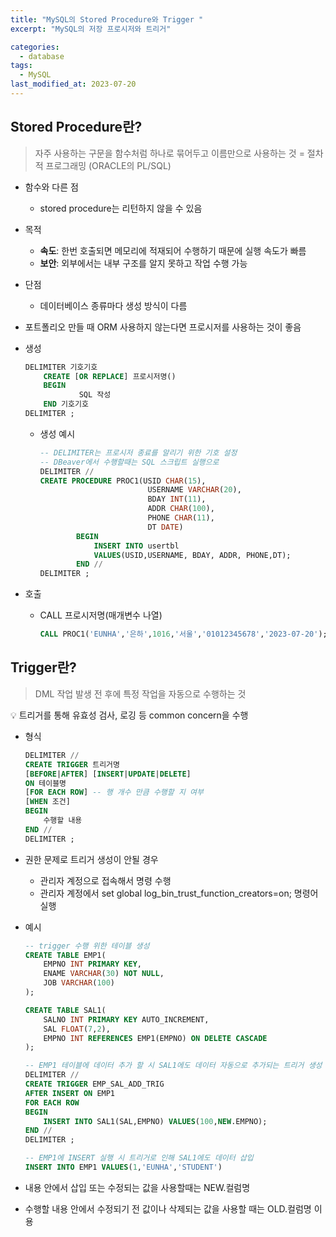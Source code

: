 ```yaml
---
title: "MySQL의 Stored Procedure와 Trigger "
excerpt: "MySQL의 저장 프로시저와 트리거"

categories:
  - database
tags:
  - MySQL
last_modified_at: 2023-07-20
---
```


## Stored Procedure란?

> 자주 사용하는 구문을 함수처럼 하나로 묶어두고 이름만으로 사용하는 것 = 절차적 프로그래밍 (ORACLE의 PL/SQL)
> 

- 함수와 다른 점
    - stored procedure는 리턴하지 않을 수 있음
- 목적
    - **속도**: 한번 호출되면 메모리에 적재되어 수행하기 때문에 실행 속도가 빠름
    - **보안**: 외부에서는 내부 구조를 알지 못하고 작업 수행 가능
- 단점
    - 데이터베이스 종류마다 생성 방식이 다름
- 포트폴리오 만들 때 ORM 사용하지 않는다면 프로시저를 사용하는 것이 좋음
- 생성

    ```sql
    DELIMITER 기호기호
    	CREATE [OR REPLACE] 프로시저명()
    	BEGIN 
    			SQL 작성
    	END 기호기호
    DELIMITER ;
    ```

    - 생성 예시
        
        ```sql
        -- DELIMITER는 프로시저 종료를 알리기 위한 기호 설정
        -- DBeaver에서 수행할때는 SQL 스크립트 실행으로 
        DELIMITER //
        CREATE PROCEDURE PROC1(USID CHAR(15),
        						USERNAME VARCHAR(20),
        						BDAY INT(11),
        						ADDR CHAR(100),
        						PHONE CHAR(11),
        						DT DATE)
        		BEGIN
        			INSERT INTO usertbl
        			VALUES(USID,USERNAME, BDAY, ADDR, PHONE,DT);
        		END //
        DELIMITER ;
        ```
        
- 호출
    - CALL 프로시저명(매개변수 나열)
        
        ```sql
        CALL PROC1('EUNHA','은하',1016,'서울','01012345678','2023-07-20');
        ```



## Trigger란?

> DML 작업 발생 전 후에 특정 작업을 자동으로 수행하는 것
> 

💡 트리거를 통해 유효성 검사, 로깅 등 common concern을 수행  

- 형식
    
    ```sql
    DELIMITER //
    CREATE TRIGGER 트리거명 
    [BEFORE|AFTER] [INSERT|UPDATE|DELETE]
    ON 테이블명
    [FOR EACH ROW] -- 행 개수 만큼 수행할 지 여부
    [WHEN 조건]
    BEGIN
    	수행할 내용
    END //
    DELIMITER ;
    ```
    
- 권한 문제로 트리거 생성이 안될 경우
    - 관리자 계정으로 접속해서 명령 수행
    - 관리자 계정에서 set global log_bin_trust_function_creators=on; 명령어 실행
- 예시
    
    ```sql
    -- trigger 수행 위한 테이블 생성
    CREATE TABLE EMP1(
    	EMPNO INT PRIMARY KEY,
    	ENAME VARCHAR(30) NOT NULL,
    	JOB VARCHAR(100)
    );
    
    CREATE TABLE SAL1(
    	SALNO INT PRIMARY KEY AUTO_INCREMENT,
    	SAL FLOAT(7,2),
    	EMPNO INT REFERENCES EMP1(EMPNO) ON DELETE CASCADE
    );
    
    -- EMP1 테이블에 데이터 추가 할 시 SAL1에도 데이터 자동으로 추가되는 트리거 생성
    DELIMITER //
    CREATE TRIGGER EMP_SAL_ADD_TRIG
    AFTER INSERT ON EMP1
    FOR EACH ROW
    BEGIN
    	INSERT INTO SAL1(SAL,EMPNO) VALUES(100,NEW.EMPNO);
    END //
    DELIMITER ;
    
    -- EMP1에 INSERT 실행 시 트리거로 인해 SAL1에도 데이터 삽입
    INSERT INTO EMP1 VALUES(1,'EUNHA','STUDENT')
    ```
    
- 내용 안에서 삽입 또는 수정되는 값을 사용할때는 NEW.컬럼명
- 수행할 내용 안에서 수정되기 전 값이나 삭제되는 값을 사용할 때는 OLD.컬럼명 이용